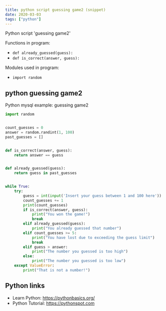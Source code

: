```yaml
---
title: python script guessing game2 (snippet)
date: 2020-03-03
tags: ["python"]
---
```

Python script 'guessing game2'

Functions in program: 
* `def already_guessed(guess):`
* `def is_correct(answer, guess):`

Modules used in program: 
* `import random`

## python guessing game2

Python mysql example: guessing game2

```python
import random


count_guesses = 0
answer = random.randint(1, 100)
past_guesses = []


def is_correct(answer, guess):
    return answer == guess


def already_guessed(guess):
    return guess in past_guesses


while True:
    try:
        guess = int(input('Insert your guess between 1 and 100 here'))
        count_guesses += 1
        print(count_guesses)
        if is_correct(answer, guess):
            print("You won the game!")
            break
        elif already_guessed(guess):
            print("You already guessed that number")
        elif count_guesses >= 5:
            print("You have lost due to exceeding the guess limit")
            break
        elif guess > answer:
            print("The number you guessed is too high")
        else:
            print("The number you guessed is too low")
    except ValueError:
        print("That is not a number!")

```

## Python links

- Learn Python: https://pythonbasics.org/
- Python Tutorial: https://pythonspot.com

